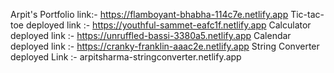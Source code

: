 Arpit's Portfolio link:- https://flamboyant-bhabha-114c7e.netlify.app
Tic-tac-toe deployed link :- https://youthful-sammet-eafc1f.netlify.app
Calculator deployed link :- https://unruffled-bassi-3380a5.netlify.app
Calendar deployed link :- https://cranky-franklin-aaac2e.netlify.app
String Converter deployed Link :- arpitsharma-stringconverter.netlify.app
